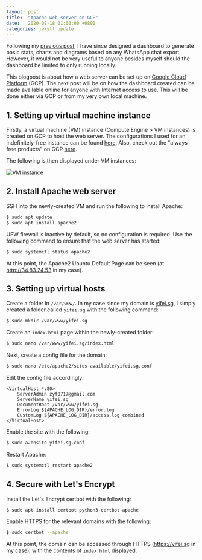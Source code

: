 ```yaml
---
layout: post
title:  "Apache web server on GCP"
date:   2020-08-18 01:00:00 +0800
categories: jekyll update
---
```


Following my [previous post](https://blog.yifei.sg/jekyll/update/2020/07/18/whatsapp-analysis.html), I have since designed a dashboard to generate basic stats, charts and diagrams based on any WhatsApp chat export. However, it would not be very useful to anyone besides myself should the dashboard be limited to only running locally.

This blogpost is about how a web server can be set up on [Google Cloud Platform](https://cloud.google.com/) (GCP). The next post will be on how the dashboard created can be made available online for anyone with Internet access to use. This will be done either via GCP or from my very own local machine.

## 1. Setting up virtual machine instance

Firstly, a virtual machine (VM) instance (Compute Engine > VM instances) is created on GCP to host the web server. The configurations I used for an indefinitely-free instance can be found [here](). Also, check out the "always free products" on GCP [here](https://cloud.google.com/free).

The following is then displayed under VM instances:

![VM instance](https://zyf0717.github.io/assets/images/vm-instance.png)

## 2. Install Apache web server

SSH into the newly-created VM and run the following to install Apache:

```bash
$ sudo apt update
$ sudo apt install apache2
```

UFW firewall is inactive by default, so no configuration is required. Use the following command to ensure that the web server has started:

```bash
$ sudo systemctl status apache2
```

At this point, the Apache2 Ubuntu Default Page can be seen (at http://34.83.24.53 in my case).

## 3. Setting up virtual hosts

Create a folder in `/var/www/`. In my case since my domain is [yifei.sg](https://yifei.sg), I simply created a folder called `yifei.sg` with the following command:

```bash
$ sudo mkdir /var/www/yifei.sg
```

Create an `index.html` page within the newly-created folder: 

```bash
$ sudo nano /var/www/yifei.sg/index.html
```

Next, create a config file for the domain:

```bash
$ sudo nano /etc/apache2/sites-available/yifei.sg.conf
```

Edit the config file accordingly:

```
<VirtualHost *:80>
    ServerAdmin zyf0717@gmail.com
    ServerName yifei.sg
    DocumentRoot /var/www/yifei.sg
    ErrorLog ${APACHE_LOG_DIR}/error.log
    CustomLog ${APACHE_LOG_DIR}/access.log combined
</VirtualHost>
```

Enable the site with the following:

```bash
$ sudo a2ensite yifei.sg.conf
```

Restart Apache:

```bash
$ sudo systemctl restart apache2
```

## 4. Secure with Let's Encrypt

Install the Let's Encrypt certbot with the following:

```bash
$ sudo apt install certbot python3-certbot-apache
```

Enable HTTPS for the relevant domains with the following:

```bash
$ sudo certbot --apache
```

At this point, the domain can be accessed through HTTPS (https://yifei.sg in my case), with the contents of `index.html` displayed.

